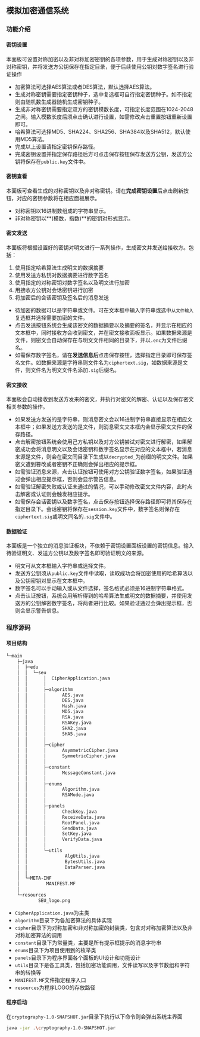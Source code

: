 ## 模拟加密通信系统

### 功能介绍

#### 密钥设置

本面板可设置对称加密以及非对称加密密钥的各项参数，用于生成对称密钥以及非对称密钥，并将发送方公钥保存在指定目录，便于后续使用公钥对数字签名进行验证操作

- 加密算法可选择AES算法或者DES算法，默认选择AES算法。
- 生成对称密钥需要指定密钥种子，选中复选框可自行指定密钥种子。如不指定则由随机数生成器随机生成密钥种子。
- 生成非对称密钥需要指定双方的密钥模数长度，可指定长度范围在1024-2048之间。输入模数长度后须点击确认进行设置，如需修改点击重置按钮重新设置即可。
- 哈希算法可选择MD5、SHA224、SHA256、SHA384以及SHA512，默认使用MD5算法。
- 完成以上设置请指定密钥保存路径。
- 完成密钥设置并指定保存路径后方可点击保存按钮保存发送方公钥，发送方公钥将保存在`public.key`文件中。

#### 密钥查看

本面板可查看生成的对称密钥以及非对称密钥。请在**完成密钥设置**后点击刷新按钮，对应的密钥参数将在相应面板展示。

- 对称密钥以16进制数组成的字符串显示。
- 非对称密钥以**(模数，指数)**的密钥对形式显示。

#### 密文发送

本面板将根据设置好的密钥对明文进行一系列操作，生成密文并发送给接收方。包括：

1. 使用指定哈希算法生成明文的数据摘要
2. 使用发送方私钥对数据摘要进行数字签名
3. 使用指定的对称密钥对数字签名以及明文进行加密
4. 用接收方公钥对会话密钥进行加密
5. 将加密后的会话密钥及签名后的消息发送

- 待加密的数据可以是字符串或文件。可在文本框中输入字符串或选中`从文件输入`复选框并选择需要加密的文件。
- 点击发送按钮系统会生成该密文的数据摘要以及摘要的签名，并显示在相应的文本框中，同时接收方会收到密文，并在密文接收面板显示。如果数据来源是文件，则密文会自动保存在与明文文件相同的目录下，并以`.enc`为文件后缀名。
- 如需保存数字签名，请在**发送信息后**点击保存按钮，选择指定目录即可保存签名文件。如数据来源是字符串则文件名为`ciphertext.sig`，如数据来源是文件，则文件名为明文文件名添加`.sig`后缀名。

#### 密文接收

本面板会自动接收到发送方发来的密文，并执行对密文的解密、认证以及保存密文相关参数的操作。

- 如果发送方发送的是字符串，则消息密文会以16进制字符串直接显示在相应文本框中；如果发送方发送的是文件，则消息密文文本框内会显示密文文件的保存路径。
- 点击解密按钮系统会使用己方私钥以及对方公钥尝试对密文进行解密，如果解密成功会将消息明文以及会话密钥和数字签名显示在对应的文本框中，若消息来源是文件，则会在密文同目录下生成以`decrypted_`为前缀的明文文件。如果密文遭到篡改或者密钥不正确则会弹出相应的提示框。
- 如需验证消息来源，点击认证按钮可使用对方公钥验证数字签名，如果验证通过会弹出相应提示框，否则会显示警告信息。
- 如需验证解密失败或认证未通过的情况，可以手动修改密文文件内容，此时点击解密或认证则会触发相应提示。
- 如需保存会话密钥以及数字签名，点击保存按钮选择保存路径即可将其保存在指定目录下。会话密钥将保存在`session.key`文件中，数字签名则保存在`ciphertext.sig`或明文同名的`.sig`文件中。

#### 数据验证

本面板是一个独立的消息验证板块，不依赖于密钥设置面板设置的密钥信息。输入待验证明文、发送方公钥以及数字签名即可验证明文的来源。

- 明文可从文本框输入字符串或选择文件。
- 发送方公钥须从`public.key`文件中读取，读取成功会将加密使用的哈希算法以及公钥密钥对显示在文本框中。
- 数字签名可以手动输入或从文件选择，签名格式必须是16进制字符串格式。
- 点击认证按钮，系统会用解析得到的哈希算法生成明文的数据摘要，并使用发送方的公钥解密数字签名，将两者进行比较。如果验证通过会弹出提示框，否则会显示警告信息。

### 程序源码

#### 项目结构

```bash
└─main
    ├─java
    │  ├─edu
    │  │  └─seu
    │  │      │  CipherApplication.java
    │  │      │
    │  │      ├─algorithm
    │  │      │      AES.java
    │  │      │      DES.java
    │  │      │      Hash.java
    │  │      │      MD5.java
    │  │      │      RSA.java
    │  │      │      RSAKey.java
    │  │      │      SHA2.java
    │  │      │      SHA5.java
    │  │      │
    │  │      ├─cipher
    │  │      │      AsymmetricCipher.java
    │  │      │      SymmetricCipher.java
    │  │      │
    │  │      ├─constant
    │  │      │      MessageConstant.java
    │  │      │
    │  │      ├─enums
    │  │      │      Algorithm.java
    │  │      │      RSAMode.java
    │  │      │
    │  │      ├─panels
    │  │      │      CheckKey.java
    │  │      │      ReceiveData.java
    │  │      │      RootPanel.java
    │  │      │      SendData.java
    │  │      │      SetKey.java
    │  │      │      VerifyData.java
    │  │      │
    │  │      └─utils
    │  │              AlgUtils.java
    │  │              BytesUtils.java
    │  │              DataParser.java
    │  │
    │  └─META-INF
    │          MANIFEST.MF
    │
    └─resources
            SEU_logo.png
```

- `CipherApplication.java`为主类
- `algorithm`目录下为各加密算法的具体实现
- `cipher`目录下为对称加密和非对称加密的封装类，包含对对称加密算法以及非对称加密算法的调用
- `constant`目录下为常量类，主要是所有提示框提示的消息字符串
- `enums`目录下为项目使用到的枚举类
- `panels`目录下为程序界面各个面板的UI设计和功能设计
- `utils`目录下是各工具类，包括加密功能调用，文件读写以及字节数组和字符串的转换等
- `MANIFEST.MF`文件指定程序入口
- `resources`为程序LOGO的存放路径

#### 程序启动

在`cryptography-1.0-SNAPSHOT.jar`目录下执行以下命令则会弹出系统主界面

```bash
java -jar .\cryptography-1.0-SNAPSHOT.jar
```



